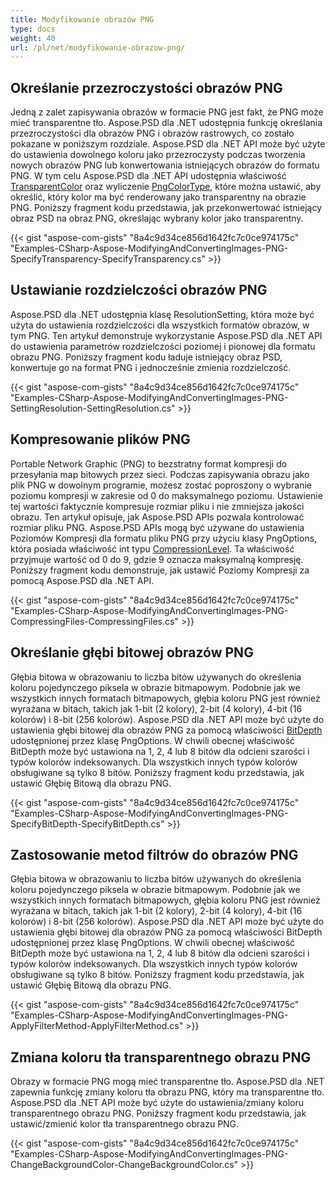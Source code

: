 ```yaml
---
title: Modyfikowanie obrazów PNG
type: docs
weight: 40
url: /pl/net/modyfikowanie-obrazow-png/
---
```


## **Określanie przezroczystości obrazów PNG**
Jedną z zalet zapisywania obrazów w formacie PNG jest fakt, że PNG może mieć transparentne tło. Aspose.PSD dla .NET udostępnia funkcję określania przezroczystości dla obrazów PNG i obrazów rastrowych, co zostało pokazane w poniższym rozdziale. Aspose.PSD dla .NET API może być użyte do ustawienia dowolnego koloru jako przezroczysty podczas tworzenia nowych obrazów PNG lub konwertowania istniejących obrazów do formatu PNG. W tym celu Aspose.PSD dla .NET API udostępnia właściwość [TransparentColor](https://reference.aspose.com/psd/net/aspose.psd/ipsdcolorpalette/properties/transparentcolor) oraz wyliczenie [PngColorType](https://reference.aspose.com/psd/net/aspose.psd.fileformats.png/pngcolortype), które można ustawić, aby określić, który kolor ma być renderowany jako transparentny na obrazie PNG. Poniższy fragment kodu przedstawia, jak przekonwertować istniejący obraz PSD na obraz PNG, określając wybrany kolor jako transparentny.


{{< gist "aspose-com-gists" "8a4c9d34ce856d1642fc7c0ce974175c" "Examples-CSharp-Aspose-ModifyingAndConvertingImages-PNG-SpecifyTransparency-SpecifyTransparency.cs" >}}
## **Ustawianie rozdzielczości obrazów PNG**
Aspose.PSD dla .NET udostępnia klasę ResolutionSetting, która może być użyta do ustawienia rozdzielczości dla wszystkich formatów obrazów, w tym PNG. Ten artykuł demonstruje wykorzystanie Aspose.PSD dla .NET API do ustawienia parametrów rozdzielczości poziomej i pionowej dla formatu obrazu PNG. Poniższy fragment kodu ładuje istniejący obraz PSD, konwertuje go na format PNG i jednocześnie zmienia rozdzielczość.


{{< gist "aspose-com-gists" "8a4c9d34ce856d1642fc7c0ce974175c" "Examples-CSharp-Aspose-ModifyingAndConvertingImages-PNG-SettingResolution-SettingResolution.cs" >}}
## **Kompresowanie plików PNG**
Portable Network Graphic (PNG) to bezstratny format kompresji do przesyłania map bitowych przez sieci. Podczas zapisywania obrazu jako plik PNG w dowolnym programie, możesz zostać poproszony o wybranie poziomu kompresji w zakresie od 0 do maksymalnego poziomu. Ustawienie tej wartości faktycznie kompresuje rozmiar pliku i nie zmniejsza jakości obrazu. Ten artykuł opisuje, jak Aspose.PSD APIs pozwala kontrolować rozmiar pliku PNG. Aspose.PSD APIs mogą być używane do ustawienia Poziomów Kompresji dla formatu pliku PNG przy użyciu klasy PngOptions, która posiada właściwość int typu [CompressionLevel](https://reference.aspose.com/psd/net/aspose.psd.imageoptions/pngoptions/properties/compressionlevel). Ta właściwość przyjmuje wartość od 0 do 9, gdzie 9 oznacza maksymalną kompresję. Poniższy fragment kodu demonstruje, jak ustawić Poziomy Kompresji za pomocą Aspose.PSD dla .NET API.


{{< gist "aspose-com-gists" "8a4c9d34ce856d1642fc7c0ce974175c" "Examples-CSharp-Aspose-ModifyingAndConvertingImages-PNG-CompressingFiles-CompressingFiles.cs" >}}
## **Określanie głębi bitowej obrazów PNG**
Głębia bitowa w obrazowaniu to liczba bitów używanych do określenia koloru pojedynczego piksela w obrazie bitmapowym. Podobnie jak we wszystkich innych formatach bitmapowych, głębia koloru PNG jest również wyrażana w bitach, takich jak 1-bit (2 kolory), 2-bit (4 kolory), 4-bit (16 kolorów) i 8-bit (256 kolorów). Aspose.PSD dla .NET API może być użyte do ustawienia głębi bitowej dla obrazów PNG za pomocą właściwości [BitDepth](https://reference.aspose.com/psd/net/aspose.psd.imageoptions/pngoptions/properties/bitdepth) udostępnionej przez klasę PngOptions. W chwili obecnej właściwość BitDepth może być ustawiona na 1, 2, 4 lub 8 bitów dla odcieni szarości i typów kolorów indeksowanych. Dla wszystkich innych typów kolorów obsługiwane są tylko 8 bitów. Poniższy fragment kodu przedstawia, jak ustawić Głębię Bitową dla obrazu PNG.


{{< gist "aspose-com-gists" "8a4c9d34ce856d1642fc7c0ce974175c" "Examples-CSharp-Aspose-ModifyingAndConvertingImages-PNG-SpecifyBitDepth-SpecifyBitDepth.cs" >}}
## **Zastosowanie metod filtrów do obrazów PNG**
Głębia bitowa w obrazowaniu to liczba bitów używanych do określenia koloru pojedynczego piksela w obrazie bitmapowym. Podobnie jak we wszystkich innych formatach bitmapowych, głębia koloru PNG jest również wyrażana w bitach, takich jak 1-bit (2 kolory), 2-bit (4 kolory), 4-bit (16 kolorów) i 8-bit (256 kolorów). Aspose.PSD dla .NET API może być użyte do ustawienia głębi bitowej dla obrazów PNG za pomocą właściwości BitDepth udostępnionej przez klasę PngOptions. W chwili obecnej właściwość BitDepth może być ustawiona na 1, 2, 4 lub 8 bitów dla odcieni szarości i typów kolorów indeksowanych. Dla wszystkich innych typów kolorów obsługiwane są tylko 8 bitów. Poniższy fragment kodu przedstawia, jak ustawić Głębię Bitową dla obrazu PNG.


{{< gist "aspose-com-gists" "8a4c9d34ce856d1642fc7c0ce974175c" "Examples-CSharp-Aspose-ModifyingAndConvertingImages-PNG-ApplyFilterMethod-ApplyFilterMethod.cs" >}}
## **Zmiana koloru tła transparentnego obrazu PNG**
Obrazy w formacie PNG mogą mieć transparentne tło. Aspose.PSD dla .NET zapewnia funkcję zmiany koloru tła obrazu PNG, który ma transparentne tło. Aspose.PSD dla .NET API może być użyte do ustawienia/zmiany koloru transparentnego obrazu PNG. Poniższy fragment kodu przedstawia, jak ustawić/zmienić kolor tła transparentnego obrazu PNG.


{{< gist "aspose-com-gists" "8a4c9d34ce856d1642fc7c0ce974175c" "Examples-CSharp-Aspose-ModifyingAndConvertingImages-PNG-ChangeBackgroundColor-ChangeBackgroundColor.cs" >}}
